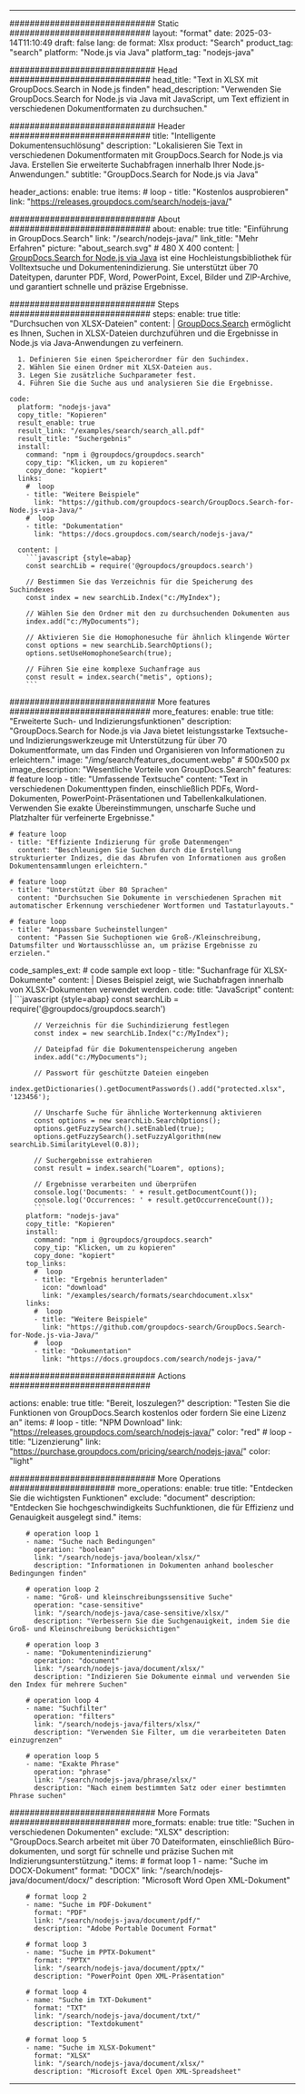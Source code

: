 
---
############################# Static ############################
layout: "format"
date:  2025-03-14T11:10:49
draft: false
lang: de
format: Xlsx
product: "Search"
product_tag: "search"
platform: "Node.js via Java"
platform_tag: "nodejs-java"

############################# Head ############################
head_title: "Text in XLSX mit GroupDocs.Search in Node.js finden"
head_description: "Verwenden Sie GroupDocs.Search for Node.js via Java mit JavaScript, um Text effizient in verschiedenen Dokumentformaten zu durchsuchen."

############################# Header ############################
title: "Intelligente Dokumentensuchlösung" 
description: "Lokalisieren Sie Text in verschiedenen Dokumentformaten mit GroupDocs.Search for Node.js via Java. Erstellen Sie erweiterte Suchabfragen innerhalb Ihrer Node.js-Anwendungen."
subtitle: "GroupDocs.Search for Node.js via Java" 

header_actions:
  enable: true
  items:
    #  loop
    - title: "Kostenlos ausprobieren"
      link: "https://releases.groupdocs.com/search/nodejs-java/"
      
############################# About ############################
about:
    enable: true
    title: "Einführung in GroupDocs.Search"
    link: "/search/nodejs-java/"
    link_title: "Mehr Erfahren"
    picture: "about_search.svg" # 480 X 400
    content: |
       [GroupDocs.Search for Node.js via Java](/search/nodejs-java/) ist eine Hochleistungsbibliothek für Volltextsuche und Dokumentenindizierung. Sie unterstützt über 70 Dateitypen, darunter PDF, Word, PowerPoint, Excel, Bilder und ZIP-Archive, und garantiert schnelle und präzise Ergebnisse.

############################# Steps ############################
steps:
    enable: true
    title: "Durchsuchen von XLSX-Dateien"
    content: |
      [GroupDocs.Search](/search/nodejs-java/) ermöglicht es Ihnen, Suchen in XLSX-Dateien durchzuführen und die Ergebnisse in Node.js via Java-Anwendungen zu verfeinern.
      
      1. Definieren Sie einen Speicherordner für den Suchindex.
      2. Wählen Sie einen Ordner mit XLSX-Dateien aus.
      3. Legen Sie zusätzliche Suchparameter fest.
      4. Führen Sie die Suche aus und analysieren Sie die Ergebnisse.
   
    code:
      platform: "nodejs-java"
      copy_title: "Kopieren"
      result_enable: true
      result_link: "/examples/search/search_all.pdf"
      result_title: "Suchergebnis"
      install:
        command: "npm i @groupdocs/groupdocs.search"
        copy_tip: "Klicken, um zu kopieren"
        copy_done: "kopiert"
      links:
        #  loop
        - title: "Weitere Beispiele"
          link: "https://github.com/groupdocs-search/GroupDocs.Search-for-Node.js-via-Java/"
        #  loop
        - title: "Dokumentation"
          link: "https://docs.groupdocs.com/search/nodejs-java/"
          
      content: |
        ```javascript {style=abap}
        const searchLib = require('@groupdocs/groupdocs.search')

        // Bestimmen Sie das Verzeichnis für die Speicherung des Suchindexes
        const index = new searchLib.Index("c:/MyIndex");

        // Wählen Sie den Ordner mit den zu durchsuchenden Dokumenten aus
        index.add("c:/MyDocuments");

        // Aktivieren Sie die Homophonesuche für ähnlich klingende Wörter
        const options = new searchLib.SearchOptions();
        options.setUseHomophoneSearch(true);

        // Führen Sie eine komplexe Suchanfrage aus
        const result = index.search("metis", options);
        ```            

############################# More features ############################
more_features:
  enable: true
  title: "Erweiterte Such- und Indizierungsfunktionen"
  description: "GroupDocs.Search for Node.js via Java bietet leistungsstarke Textsuche- und Indizierungswerkzeuge mit Unterstützung für über 70 Dokumentformate, um das Finden und Organisieren von Informationen zu erleichtern."
  image: "/img/search/features_document.webp" # 500x500 px
  image_description: "Wesentliche Vorteile von GroupDocs.Search"
  features:
    # feature loop
    - title: "Umfassende Textsuche"
      content: "Text in verschiedenen Dokumenttypen finden, einschließlich PDFs, Word-Dokumenten, PowerPoint-Präsentationen und Tabellenkalkulationen. Verwenden Sie exakte Übereinstimmungen, unscharfe Suche und Platzhalter für verfeinerte Ergebnisse."

    # feature loop
    - title: "Effiziente Indizierung für große Datenmengen"
      content: "Beschleunigen Sie Suchen durch die Erstellung strukturierter Indizes, die das Abrufen von Informationen aus großen Dokumentensammlungen erleichtern."

    # feature loop
    - title: "Unterstützt über 80 Sprachen"
      content: "Durchsuchen Sie Dokumente in verschiedenen Sprachen mit automatischer Erkennung verschiedener Wortformen und Tastaturlayouts."

    # feature loop
    - title: "Anpassbare Sucheinstellungen"
      content: "Passen Sie Suchoptionen wie Groß-/Kleinschreibung, Datumsfilter und Wortausschlüsse an, um präzise Ergebnisse zu erzielen."
      
  code_samples_ext:
    # code sample ext loop
    - title: "Suchanfrage für XLSX-Dokumente"
      content: |
        Dieses Beispiel zeigt, wie Suchabfragen innerhalb von XLSX-Dokumenten verwendet werden.
      code:
        title: "JavaScript"
        content: |
          ```javascript {style=abap}
          const searchLib = require('@groupdocs/groupdocs.search')
          
          // Verzeichnis für die Suchindizierung festlegen
          const index = new searchLib.Index("c:/MyIndex");
              
          // Dateipfad für die Dokumentenspeicherung angeben
          index.add("c:/MyDocuments");

          // Passwort für geschützte Dateien eingeben
          index.getDictionaries().getDocumentPasswords().add("protected.xlsx", '123456');

          // Unscharfe Suche für ähnliche Worterkennung aktivieren
          const options = new searchLib.SearchOptions();
          options.getFuzzySearch().setEnabled(true);
          options.getFuzzySearch().setFuzzyAlgorithm(new searchLib.SimilarityLevel(0.8));

          // Suchergebnisse extrahieren
          const result = index.search("Loarem", options);
          
          // Ergebnisse verarbeiten und überprüfen
          console.log('Documents: ' + result.getDocumentCount());
          console.log('Occurrences: ' + result.getOccurrenceCount());
          ```
        platform: "nodejs-java"
        copy_title: "Kopieren"
        install:
          command: "npm i @groupdocs/groupdocs.search"
          copy_tip: "Klicken, um zu kopieren"
          copy_done: "kopiert"
        top_links:
          #  loop
          - title: "Ergebnis herunterladen"
            icon: "download"
            link: "/examples/search/formats/searchdocument.xlsx"
        links:
          #  loop
          - title: "Weitere Beispiele"
            link: "https://github.com/groupdocs-search/GroupDocs.Search-for-Node.js-via-Java/"
          #  loop
          - title: "Dokumentation"
            link: "https://docs.groupdocs.com/search/nodejs-java/"
            

            


############################# Actions ############################

actions:
  enable: true
  title: "Bereit, loszulegen?"
  description: "Testen Sie die Funktionen von GroupDocs.Search kostenlos oder fordern Sie eine Lizenz an"
  items:
    #  loop
    - title: "NPM Download"
      link: "https://releases.groupdocs.com/search/nodejs-java/"
      color: "red"
        #  loop
    - title: "Lizenzierung"
      link: "https://purchase.groupdocs.com/pricing/search/nodejs-java/"
      color: "light"


############################# More Operations #####################
more_operations:
    enable: true
    title: "Entdecken Sie die wichtigsten Funktionen"
    exclude: "document"
    description: "Entdecken Sie hochgeschwindigkeits Suchfunktionen, die für Effizienz und Genauigkeit ausgelegt sind."
    items: 
          
        # operation loop 1
        - name: "Suche nach Bedingungen"
          operation: "boolean"
          link: "/search/nodejs-java/boolean/xlsx/"
          description: "Informationen in Dokumenten anhand boolescher Bedingungen finden"

        # operation loop 2
        - name: "Groß- und kleinschreibungssensitive Suche"
          operation: "case-sensitive"
          link: "/search/nodejs-java/case-sensitive/xlsx/"
          description: "Verbessern Sie die Suchgenauigkeit, indem Sie die Groß- und Kleinschreibung berücksichtigen"

        # operation loop 3
        - name: "Dokumentenindizierung"
          operation: "document"
          link: "/search/nodejs-java/document/xlsx/"
          description: "Indizieren Sie Dokumente einmal und verwenden Sie den Index für mehrere Suchen"

        # operation loop 4
        - name: "Suchfilter"
          operation: "filters"
          link: "/search/nodejs-java/filters/xlsx/"
          description: "Verwenden Sie Filter, um die verarbeiteten Daten einzugrenzen"

        # operation loop 5
        - name: "Exakte Phrase"
          operation: "phrase"
          link: "/search/nodejs-java/phrase/xlsx/"
          description: "Nach einem bestimmten Satz oder einer bestimmten Phrase suchen"
          
        
          
############################# More Formats ########################
more_formats:
    enable: true
    title: "Suchen in verschiedenen Dokumenten"
    exclude: "XLSX"
    description: "GroupDocs.Search arbeitet mit über 70 Dateiformaten, einschließlich Büro-dokumenten, und sorgt für schnelle und präzise Suchen mit Indizierungsunterstützung."
    items: 
        # format loop 1
        - name: "Suche im DOCX-Dokument"
          format: "DOCX"
          link: "/search/nodejs-java/document/docx/"
          description: "Microsoft Word Open XML-Dokument"
          
        # format loop 2
        - name: "Suche im PDF-Dokument"
          format: "PDF"
          link: "/search/nodejs-java/document/pdf/"
          description: "Adobe Portable Document Format"
          
        # format loop 3
        - name: "Suche im PPTX-Dokument"
          format: "PPTX"
          link: "/search/nodejs-java/document/pptx/"
          description: "PowerPoint Open XML-Präsentation"

        # format loop 4
        - name: "Suche im TXT-Dokument"
          format: "TXT"
          link: "/search/nodejs-java/document/txt/"
          description: "Textdokument"
          
        # format loop 5
        - name: "Suche im XLSX-Dokument"
          format: "XLSX"
          link: "/search/nodejs-java/document/xlsx/"
          description: "Microsoft Excel Open XML-Spreadsheet"
  

---